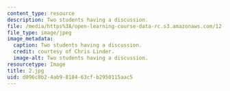```yaml
---
content_type: resource
description: Two students having a discussion.
file: /media/https%3A/open-learning-course-data-rc.s3.amazonaws.com/12-753-geodynamics-seminar-spring-2006/d096c8b24ab9818463cfb2950115aac5_2.jpg
file_type: image/jpeg
image_metadata:
  caption: Two students having a discussion.
  credit: courtesy of Chris Linder.
  image-alt: Two students having a discussion.
resourcetype: Image
title: 2.jpg
uid: d096c8b2-4ab9-8184-63cf-b2950115aac5
---
```

